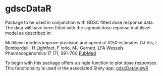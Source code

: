 # gdscDataR
Package to be used in conjunction with GDSC fitted dose response data. The data will have been fitted with the sigmoid dose reponse multilevel model as described in:

Multilevel models improve precision and speed of IC50 estimates
DJ Vis, L Bombardelli, H Lightfoot, F Iorio, MJ Garnett, LFA Wessels
Pharmacogenomics 17 (7), 691-700 [PubMed](https://www.ncbi.nlm.nih.gov/pubmed/27180993)

To begin with this package offers a single function to plot dose responses. This functionality is used in the associated Shiny app, [gdscDataViewR](https://github.com/CancerRxGene/gdscDataViewR)
